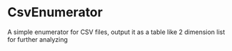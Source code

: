 # CsvEnumerator
A simple enumerator for CSV files, output it as a table like 2 dimension list for further analyzing
